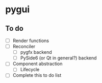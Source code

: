 # pygui

## To do

- [ ] Render functions
- [ ] Reconciler
  - [ ] pygfx backend
  - [ ] PySide6 (or Qt in general?) backend
- [ ] Component abstraction
  - [ ] Lifecycle
- [ ] Complete this to do list
